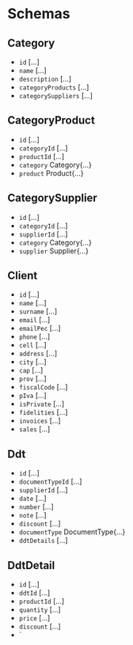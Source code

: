 # Schemas

## Category
- `id` [...]
- `name` [...]
- `description` [...]
- `categoryProducts` [...]
- `categorySuppliers` [...]

## CategoryProduct
- `id` [...]
- `categoryId` [...]
- `productId` [...]
- `category` Category{...}
- `product` Product{...}

## CategorySupplier
- `id` [...]
- `categoryId` [...]
- `supplierId` [...]
- `category` Category{...}
- `supplier` Supplier{...}

## Client
- `id` [...]
- `name` [...]
- `surname` [...]
- `email` [...]
- `emailPec` [...]
- `phone` [...]
- `cell` [...]
- `address` [...]
- `city` [...]
- `cap` [...]
- `prov` [...]
- `fiscalCode` [...]
- `pIva` [...]
- `isPrivate` [...]
- `fidelities` [...]
- `invoices` [...]
- `sales` [...]

## Ddt
- `id` [...]
- `documentTypeId` [...]
- `supplierId` [...]
- `date` [...]
- `number` [...]
- `note` [...]
- `discount` [...]
- `documentType` DocumentType{...}
- `ddtDetails` [...]

## DdtDetail
- `id` [...]
- `ddtId` [...]
- `productId` [...]
- `quantity` [...]
- `price` [...]
- `discount` [...]
- `
